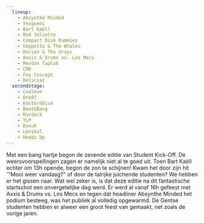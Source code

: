 ```yaml
---
  lineup:
    - Absynthe Minded
    - Yevgueni
    - Bart Kaëll
    - Red Juliette
    - Compact Disk Dummies
    - Geppetto & The Whales
    - Dorian & The Grays
    - Axxis & Drums vs. Les Mecs
    - Merdan Taplak
    - CMO
    - Fou Concept
    - Deliciaz
  secondstage:
    - Coolman
    - One87
    - Kastor&Dice
    - Beat&Bang
    - Murdock
    - TLP
    - Duuub
    - Lenimal
    - Headz Up
---
```


Met een bang hartje begon de zevende editie van Student Kick-Off. De weersvoorspellingen zagen er namelijk niet al te goed uit. Toen Bart Kaëll echter om 13h opende, begon de zon te schijnen! Kwam het door zijn hit '"Mooi weer vandaag?" of door de talrijke juichende studenten? We hebben er het gissen naar. Wat wel zeker is, is dat deze editie na dit fantastische startschot een onvergetelijke dag werd. Er werd al vanaf 16h gefeest met Axxis & Drums vs. Les Mecs en tegen dat headliner Absynthe Minded het podium besteeg, was het publiek al volledig opgewarmd. De Gentse studenten hebben er alweer een groot feest van gemaakt, net zoals de vorige jaren.
